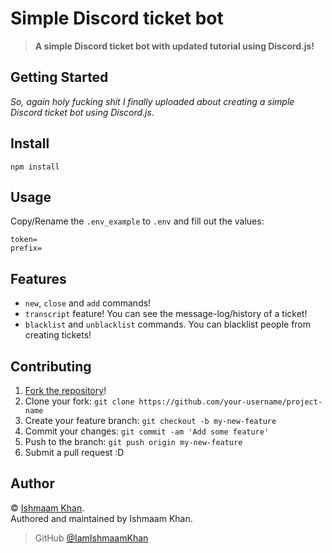 # Simple Discord ticket bot
> **A simple Discord ticket bot with updated tutorial using Discord.js!**


## Getting Started

*So, again holy fucking shit I finally uploaded about creating a simple Discord ticket bot using Discord.js.*


## Install

```
npm install
```

## Usage

Copy/Rename the `.env_example` to `.env` and fill out the values:

```
token=
prefix=
```

## Features

* `new`, `close` and `add` commands!
* `transcript` feature! You can see the message-log/history of a ticket!
* `blacklist` and `unblacklist` commands. You can blacklist people from creating tickets!

## Contributing

1. [Fork the repository](https://github.com/IamIshmaamKhan/discord.js-ticket-bot/fork)!
2. Clone your fork: `git clone https://github.com/your-username/project-name`
3. Create your feature branch: `git checkout -b my-new-feature`
4. Commit your changes: `git commit -am 'Add some feature'`
5. Push to the branch: `git push origin my-new-feature`
6. Submit a pull request :D


## Author

© [Ishmaam Khan](https://github.com/IamIshmaamKhan).  
Authored and maintained by Ishmaam Khan.

> GitHub [@IamIshmaamKhan](https://github.com/IamIshmaamKhan)

